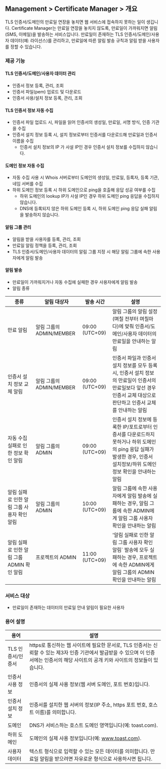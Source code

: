## Management > Certificate Manager > 개요

TLS 인증서/도메인의 만료일 연장을 놓치면 웹 서비스에 접속하지 못하는 일이 생깁니다.
Certificate Manager는 만료일 연장을 놓치지 않도록, 만료일이 가까워지면 알림(SMS, 이메일)을 발송하는 서비스입니다.
만료일이 존재하는 TLS 인증서/도메인/사용자 데이터(예: 라이선스)를 관리하고, 만료일에 따른 알림 발송 규칙과 알림 받을 사용자를 정할 수 있습니다.

### 제공 기능

#### TLS 인증서/도메인/사용자 데이터 관리

* 인증서 정보 등록, 관리, 조회
* 인증서 파일(pem) 업로드 및 다운로드
* 인증서 사용/설치 정보 등록, 관리, 조회

#### TLS 인증서 정보 자동 수집

* 인증서 파일 업로드 시, 파일을 읽어 인증서의 생성일, 만료일, 서명 방식, 인증 기관을 수집
* 인증서 설치 정보 등록 시, 설치 정보로부터 인증서를 다운로드해 만료일과 인증서 이름을 수집
    * 인증서 설치 정보의 IP 가 사설 IP인 경우 인증서 설치 정보를 수집하지 않습니다.

#### 도메인 정보 자동 수집

* 자동 수집 사용 시 Whois 서버로부터 도메인의 생성일, 만료일, 등록자, 등록 기관, 네임 서버를 수집
* 하위 도메인 정보 등록 시 하위 도메인으로 ping을 호출해 응답 성공 여부를 수집
    * 하위 도메인의 lookup IP가 사설 IP인 경우 하위 도메인 ping 응답을 수집하지 않습니다.
    * DNS에 등록되지 않은 하위 도메인 등록 시, 하위 도메인 ping 응답 실패 알림을 발송하지 않습니다.

#### 알림 그룹 관리

* 알림을 받을 사용자를 등록, 관리, 조회
* 만료일 알림 정책을 등록, 관리, 조회
* TLS 인증서/도메인/사용자 데이터의 알림 그룹 지정 시 해당 알림 그룹에 속한 사용자에게 알림 발송

#### 알림 발송

* 만료일이 가까워지거나 자동 수집에 실패한 경우 사용자에게 알림 발송
* 알림 종류

| 종류 | 알림 대상자 | 발송 시간 | 설명 |
| --- | --- | --- | --- |
| 만료 알림 | 알림 그룹의 ADMIN/MEMBER | 09:00 (UTC+09) | 알림 그룹의 알림 설정(며칠 전부터 며칠마다)에 맞춰 인증서/도메인/사용자 데이터의 만료일을 안내하는 알림 |
| 인증서 설치 정보 교체 알림 | 알림 그룹의 ADMIN/MEMBER | 09:00 (UTC+09) | 인증서 파일과 인증서 설치 정보를 모두 등록 시, 인증서 설치 정보의 만료일이 인증서의 만료일보다 앞선 경우 인증서 교체 대상으로 판단하고 인증서 교체를 안내하는 알림 |
| 자동 수집 실패로 인한 정보 확인 알림 | 알림 그룹의 ADMIN | 09:00 (UTC+09) | 인증서 설치 정보에 등록한 IP/포트로부터 인증서를 다운로드하지 못하거나 하위 도메인의 ping 응답 실패가 발생한 경우, 인증서 설치정보/하위 도메인 정보 확인을 안내하는 알림 |
| 알림 실패로 인한 알림 그룹 사용자 확인 알림 | 알림 그룹의 ADMIN | 10:00 (UTC+09) | 알림 그룹에 속한 사용자에게 알림 발송에 실패하는 경우, 알림 그룹에 속한 ADMIN에게 알림 그룹 사용자 확인을 안내하는 알림 |
| 알림 실패로 인한 알림 그룹 ADMIN 확인 알림 | 프로젝트의 ADMIN | 11:00 (UTC+09) | '알림 실패로 인한 알림 그룹 사용자 확인 알림\` 발송에 모두 실패하는 경우, 프로젝트에 속한 ADMIN에게 알림 그룹의 ADMIN 확인을 안내하는 알림 |

### 서비스 대상

* 만료일이 존재하는 데이터의 만료일 안내 알림이 필요한 사용자

### 용어 설명

| 용어 | 설명 |
| --- | --- |
| TLS 인증서/인증서 | https로 통신하는 웹 사이트에 필요한 문서로, TLS 인증서는 신뢰할 수 있는 제3자 인증 기관에서 발급받을 수 있으며 이 인증서에는 인증서의 해당 사이트의 공개 키와 사이트의 정보들이 있습니다. |
| 인증서 사용 정보 | 인증서의 실제 사용 정보(웹 서버 도메인, 포트 번호)입니다. |
| 인증서 설치 정보 | 인증서를 설치한 웹 서버의 정보(IP 주소, https 포트 번호, 호스트 이름)를 의미합니다. |
| 도메인 | DNS가 서비스하는 호스트 도메인 영역입니다(예: toast.com). |
| 하위 도메인 | 도메인의 실제 사용 정보입니다(예: www.toast.com). |
| 사용자 데이터 | 텍스트 형식으로 입력할 수 있는 모든 데이터를 의미합니다. 만료일 알림을 받으려면 자유로운 형식으로 사용하시면 됩니다. |

